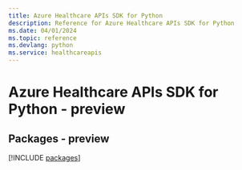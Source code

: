 ```yaml
---
title: Azure Healthcare APIs SDK for Python
description: Reference for Azure Healthcare APIs SDK for Python
ms.date: 04/01/2024
ms.topic: reference
ms.devlang: python
ms.service: healthcareapis
---
```

# Azure Healthcare APIs SDK for Python - preview
## Packages - preview
[!INCLUDE [packages](healthcare-apis-index.md)]